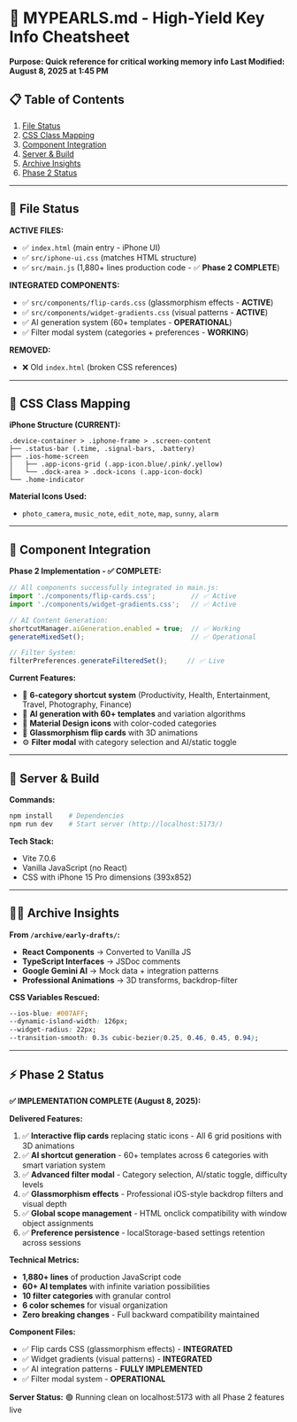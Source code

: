 # 💎 MYPEARLS.md - High-Yield Key Info Cheatsheet
**Purpose: Quick reference for critical working memory info**
**Last Modified: August 8, 2025 at 1:45 PM**

## 📋 Table of Contents
1. [File Status](#file-status)
2. [CSS Class Mapping](#css-class-mapping)
3. [Component Integration](#component-integration)
4. [Server & Build](#server--build)
5. [Archive Insights](#archive-insights)
6. [Phase 2 Status](#phase-2-status)

---

## 📁 File Status
**ACTIVE FILES:**
- ✅ `index.html` (main entry - iPhone UI)
- ✅ `src/iphone-ui.css` (matches HTML structure)
- ✅ `src/main.js` (1,880+ lines production code - ✅ **Phase 2 COMPLETE**)

**INTEGRATED COMPONENTS:**
- ✅ `src/components/flip-cards.css` (glassmorphism effects - **ACTIVE**)
- ✅ `src/components/widget-gradients.css` (visual patterns - **ACTIVE**)
- ✅ AI generation system (60+ templates - **OPERATIONAL**)
- ✅ Filter modal system (categories + preferences - **WORKING**)

**REMOVED:**
- ❌ Old `index.html` (broken CSS references)

---

## 🎨 CSS Class Mapping
**iPhone Structure (CURRENT):**
```
.device-container > .iphone-frame > .screen-content
├── .status-bar (.time, .signal-bars, .battery)
├── .ios-home-screen
│   ├── .app-icons-grid (.app-icon.blue/.pink/.yellow)
│   └── .dock-area > .dock-icons (.app-icon-dock)
└── .home-indicator
```

**Material Icons Used:**
- `photo_camera`, `music_note`, `edit_note`, `map`, `sunny`, `alarm`

---

## 🔧 Component Integration
**Phase 2 Implementation - ✅ COMPLETE:**
```javascript
// All components successfully integrated in main.js:
import './components/flip-cards.css';         // ✅ Active
import './components/widget-gradients.css';   // ✅ Active

// AI Content Generation:
shortcutManager.aiGeneration.enabled = true;  // ✅ Working
generateMixedSet();                           // ✅ Operational

// Filter System:
filterPreferences.generateFilteredSet();     // ✅ Live
```

**Current Features:**
- 🎯 **6-category shortcut system** (Productivity, Health, Entertainment, Travel, Photography, Finance)
- 🤖 **AI generation with 60+ templates** and variation algorithms
- 🎨 **Material Design icons** with color-coded categories
- 📱 **Glassmorphism flip cards** with 3D animations
- ⚙️ **Filter modal** with category selection and AI/static toggle

---

## 🚀 Server & Build
**Commands:**
```bash
npm install    # Dependencies
npm run dev    # Start server (http://localhost:5173/)
```

**Tech Stack:**
- Vite 7.0.6
- Vanilla JavaScript (no React)
- CSS with iPhone 15 Pro dimensions (393x852)

---

## 🏴‍☠️ Archive Insights
**From `/archive/early-drafts/`:**
- **React Components** → Converted to Vanilla JS
- **TypeScript Interfaces** → JSDoc comments
- **Google Gemini AI** → Mock data + integration patterns
- **Professional Animations** → 3D transforms, backdrop-filter

**CSS Variables Rescued:**
```css
--ios-blue: #007AFF;
--dynamic-island-width: 126px;
--widget-radius: 22px;
--transition-smooth: 0.3s cubic-bezier(0.25, 0.46, 0.45, 0.94);
```

---

## ⚡ Phase 2 Status
**✅ IMPLEMENTATION COMPLETE (August 8, 2025):**

**Delivered Features:**
1. ✅ **Interactive flip cards** replacing static icons - All 6 grid positions with 3D animations
2. ✅ **AI shortcut generation** - 60+ templates across 6 categories with smart variation system
3. ✅ **Advanced filter modal** - Category selection, AI/static toggle, difficulty levels
4. ✅ **Glassmorphism effects** - Professional iOS-style backdrop filters and visual depth
5. ✅ **Global scope management** - HTML onclick compatibility with window object assignments
6. ✅ **Preference persistence** - localStorage-based settings retention across sessions

**Technical Metrics:**
- **1,880+ lines** of production JavaScript code
- **60+ AI templates** with infinite variation possibilities
- **10 filter categories** with granular control
- **6 color schemes** for visual organization
- **Zero breaking changes** - Full backward compatibility maintained

**Component Files:**
- ✅ Flip cards CSS (glassmorphism effects) - **INTEGRATED**
- ✅ Widget gradients (visual patterns) - **INTEGRATED**
- ✅ AI integration patterns - **FULLY IMPLEMENTED**
- ✅ Filter modal system - **OPERATIONAL**

**Server Status:** 🟢 Running clean on localhost:5173 with all Phase 2 features live
